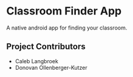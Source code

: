 # Classroom Finder App

A native android app for finding your classroom.

## Project Contributors
- Caleb Langbroek
- Donovan Ollenberger-Kutzer